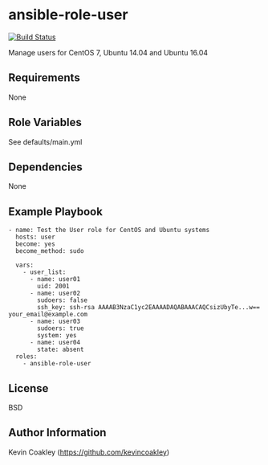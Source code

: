 ansible-role-user
=================

[![Build Status](https://travis-ci.org/kevincoakley/ansible-role-user.svg?branch=master)](https://travis-ci.org/kevincoakley/ansible-role-user)

Manage users for CentOS 7, Ubuntu 14.04 and Ubuntu 16.04

Requirements
------------

None

Role Variables
--------------

See defaults/main.yml

Dependencies
------------

None

Example Playbook
----------------

    - name: Test the User role for CentOS and Ubuntu systems
      hosts: user
      become: yes
      become_method: sudo
    
      vars:
        - user_list:
          - name: user01
            uid: 2001
          - name: user02
            sudoers: false
            ssh_key: ssh-rsa AAAAB3NzaC1yc2EAAAADAQABAAACAQCsizUbyTe...w== your_email@example.com
          - name: user03
            sudoers: true
            system: yes
          - name: user04
            state: absent
      roles:
        - ansible-role-user

License
-------

BSD

Author Information
------------------

Kevin Coakley (https://github.com/kevincoakley)